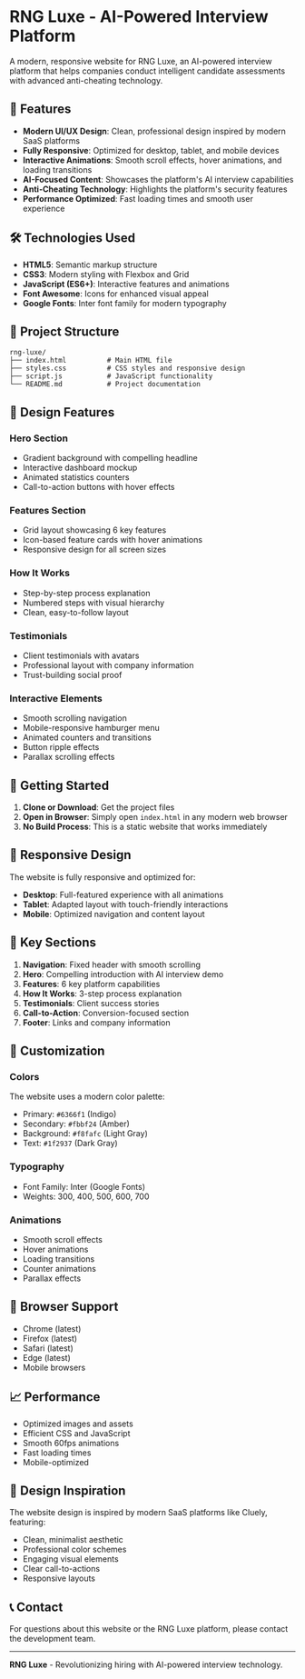 # RNG Luxe - AI-Powered Interview Platform

A modern, responsive website for RNG Luxe, an AI-powered interview platform that helps companies conduct intelligent candidate assessments with advanced anti-cheating technology.

## 🚀 Features

- **Modern UI/UX Design**: Clean, professional design inspired by modern SaaS platforms
- **Fully Responsive**: Optimized for desktop, tablet, and mobile devices
- **Interactive Animations**: Smooth scroll effects, hover animations, and loading transitions
- **AI-Focused Content**: Showcases the platform's AI interview capabilities
- **Anti-Cheating Technology**: Highlights the platform's security features
- **Performance Optimized**: Fast loading times and smooth user experience

## 🛠️ Technologies Used

- **HTML5**: Semantic markup structure
- **CSS3**: Modern styling with Flexbox and Grid
- **JavaScript (ES6+)**: Interactive features and animations
- **Font Awesome**: Icons for enhanced visual appeal
- **Google Fonts**: Inter font family for modern typography

## 📁 Project Structure

```
rng-luxe/
├── index.html          # Main HTML file
├── styles.css          # CSS styles and responsive design
├── script.js           # JavaScript functionality
└── README.md           # Project documentation
```

## 🎨 Design Features

### Hero Section
- Gradient background with compelling headline
- Interactive dashboard mockup
- Animated statistics counters
- Call-to-action buttons with hover effects

### Features Section
- Grid layout showcasing 6 key features
- Icon-based feature cards with hover animations
- Responsive design for all screen sizes

### How It Works
- Step-by-step process explanation
- Numbered steps with visual hierarchy
- Clean, easy-to-follow layout

### Testimonials
- Client testimonials with avatars
- Professional layout with company information
- Trust-building social proof

### Interactive Elements
- Smooth scrolling navigation
- Mobile-responsive hamburger menu
- Animated counters and transitions
- Button ripple effects
- Parallax scrolling effects

## 🚀 Getting Started

1. **Clone or Download**: Get the project files
2. **Open in Browser**: Simply open `index.html` in any modern web browser
3. **No Build Process**: This is a static website that works immediately

## 📱 Responsive Design

The website is fully responsive and optimized for:
- **Desktop**: Full-featured experience with all animations
- **Tablet**: Adapted layout with touch-friendly interactions
- **Mobile**: Optimized navigation and content layout

## 🎯 Key Sections

1. **Navigation**: Fixed header with smooth scrolling
2. **Hero**: Compelling introduction with AI interview demo
3. **Features**: 6 key platform capabilities
4. **How It Works**: 3-step process explanation
5. **Testimonials**: Client success stories
6. **Call-to-Action**: Conversion-focused section
7. **Footer**: Links and company information

## 🔧 Customization

### Colors
The website uses a modern color palette:
- Primary: `#6366f1` (Indigo)
- Secondary: `#fbbf24` (Amber)
- Background: `#f8fafc` (Light Gray)
- Text: `#1f2937` (Dark Gray)

### Typography
- Font Family: Inter (Google Fonts)
- Weights: 300, 400, 500, 600, 700

### Animations
- Smooth scroll effects
- Hover animations
- Loading transitions
- Counter animations
- Parallax effects

## 🌟 Browser Support

- Chrome (latest)
- Firefox (latest)
- Safari (latest)
- Edge (latest)
- Mobile browsers

## 📈 Performance

- Optimized images and assets
- Efficient CSS and JavaScript
- Smooth 60fps animations
- Fast loading times
- Mobile-optimized

## 🎨 Design Inspiration

The website design is inspired by modern SaaS platforms like Cluely, featuring:
- Clean, minimalist aesthetic
- Professional color schemes
- Engaging visual elements
- Clear call-to-actions
- Responsive layouts

## 📞 Contact

For questions about this website or the RNG Luxe platform, please contact the development team.

---

**RNG Luxe** - Revolutionizing hiring with AI-powered interview technology.
